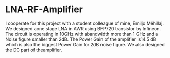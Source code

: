 # LNA-RF-Amplifier
I cooperate for this project with a student colleague of mine, Emiljo Mëhillaj. We designed aone stage LNA in AWR using BFP720 transistor by Infineon. The circuit is operating in 10GHz with abandwidth more than 1 GHz and a Noise figure smaller than 2dB. The Power Gain of the amplifier is14.5 dB which is also the biggest Power Gain for 2dB noise figure. We also designed the DC part of theamplifier.
